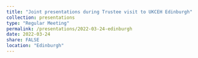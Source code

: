 ```yaml
---
title: "Joint presentations during Trustee visit to UKCEH Edinburgh"
collection: presentations
type: "Regular Meeting"
permalink: /presentations/2022-03-24-edinburgh
date: 2022-03-24
share: FALSE
location: "Edinburgh"
---
```

